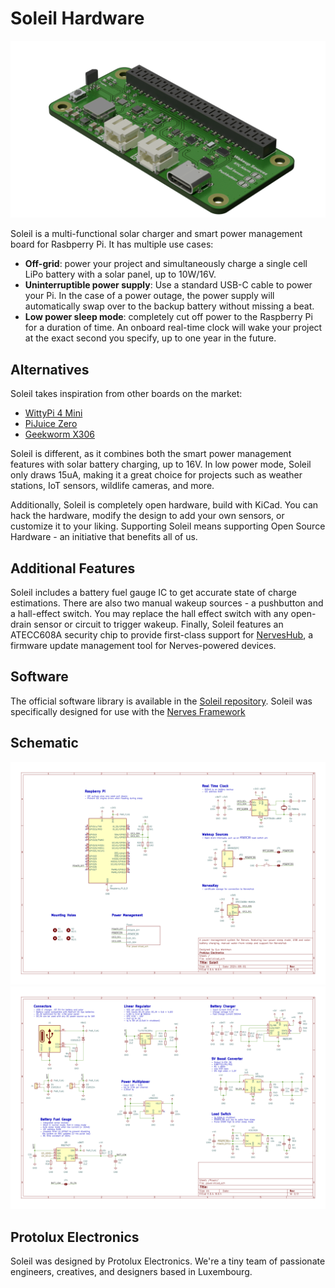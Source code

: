 # Soleil Hardware

![Soleil rendering](docs/images/render.png)
 
Soleil is a multi-functional solar charger and smart power management board for Rasbperry Pi. It has multiple use cases:

- **Off-grid**: power your project and simultaneously charge a single cell LiPo battery with a solar panel, up to 10W/16V.
- **Uninterruptible power supply**: Use a standard USB-C cable to power your Pi. In the case of a power outage, the power supply will automatically swap over to the backup battery without missing a beat.
- **Low power sleep mode**: completely cut off power to the Raspberry Pi for a duration of time. An onboard real-time clock will wake your project at the exact second you specify, up to one year in the future.

## Alternatives

Soleil takes inspiration from other boards on the market:

- [WittyPi 4 Mini](https://www.uugear.com/product/witty-pi-4-mini/)
- [PiJuice Zero](https://uk.pi-supply.com/collections/pijuice/products/pijuice-zero)
- [Geekworm X306](https://geekworm.com/products/x306)

Soleil is different, as it combines both the smart power management features with solar battery charging, up to 16V. In low power mode, Soleil only draws 15uA, making it a great choice for projects such as weather stations, IoT sensors, wildlife cameras, and more.

Additionally, Soleil is completely open hardware, build with KiCad. You can hack the hardware, modify the design to add your own sensors, or customize it to your liking. Supporting Soleil means supporting Open Source Hardware - an initiative that benefits all of us.

## Additional Features

Soleil includes a battery fuel gauge IC to get accurate state of charge estimations. There are also two manual wakeup sources - a pushbutton and a hall-effect switch. You may replace the hall effect switch with any open-drain sensor or circuit to trigger wakeup. Finally, Soleil features an ATECC608A security chip to provide first-class support for [NervesHub](https://nerves-hub.org), a firmware update management tool for Nerves-powered devices.

## Software

The official software library is available in the [Soleil repository](https://github.com/protolux-electronics/soleil). Soleil was specifically designed for use with the [Nerves Framework](https://nerves-project.org)

## Schematic

![Board schematic page 1](docs/schematic_page_1.png)
![Board schematic page 2](docs/schematic_page_2.png)

## Protolux Electronics

Soleil was designed by Protolux Electronics. We're a tiny team of passionate engineers, creatives, and designers based in Luxembourg.
